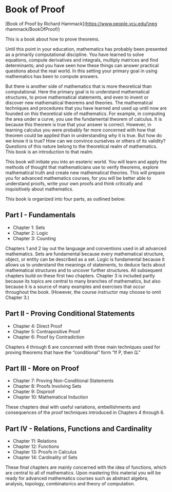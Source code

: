 # Book of Proof

[Book of Proof by Richard Hammack](https://www.people.vcu.edu/\neg rhammack/BookOfProof/)

This is a book about how to prove theorems.

Until this point in your education, mathematics has probably been
presented as a primarily computational discipline. You have learned to
solve equations, compute derivatives and integrals, multiply matrices and
find determinants; and you have seen how these things can answer practical
questions about the real world. In this setting your primary goal in using
mathematics has been to compute answers.

But there is another side of mathematics that is more theoretical than
computational. Here the primary goal is to understand mathematical
structures, to prove mathematical statements, and even to invent or discover
new mathematical theorems and theories. The mathematical techniques
and procedures that you have learned and used up until now are founded
on this theoretical side of mathematics. For example, in computing the area
under a curve, you use the fundamental theorem of calculus. It is because
this theorem is true that your answer is correct. However, in learning
calculus you were probably far more concerned with how that theorem could
be applied than in understanding why it is true. But how do we know it is
true? How can we convince ourselves or others of its validity? Questions of
this nature belong to the theoretical realm of mathematics. This book is an
introduction to that realm.

This book will initiate you into an esoteric world. You will learn and
apply the methods of thought that mathematicians use to verify theorems,
explore mathematical truth and create new mathematical theories. This
will prepare you for advanced mathematics courses, for you will be better
able to understand proofs, write your own proofs and think critically and
inquisitively about mathematics.

This book is organized into four parts, as outlined below:

## Part I - Fundamentals

- Chapter 1: Sets
- Chapter 2: Logic
- Chapter 3: Counting

Chapters 1 and 2 lay out the language and conventions used in all advanced
mathematics. Sets are fundamental because every mathematical structure,
object, or entity can be described as a set. Logic is fundamental because it
allows us to understand the meanings of statements, to deduce facts about
mathematical structures and to uncover further structures. All subsequent
chapters build on these first two chapters. Chapter 3 is included partly
because its topics are central to many branches of mathematics, but also
because it is a source of many examples and exercises that occur throughout
the book. (However, the course instructor may choose to omit Chapter 3.)

## Part II - Proving Conditional Statements

- Chapter 4: Direct Proof
- Chapter 5: Contrapositive Proof
- Chapter 6: Proof by Contradiction

Chapters 4 through 6 are concerned with three main techniques used for
proving theorems that have the “conditional” form “If P, then Q.”

## Part III - More on Proof

- Chapter 7: Proving Non-Conditional Statements
- Chapter 8: Proofs Involving Sets
- Chapter 9: Disproof
- Chapter 10: Mathematical Induction

These chapters deal with useful variations, embellishments and consequences of the proof techniques introduced in Chapters 4 through 6.

## Part IV - Relations, Functions and Cardinality

- Chapter 11: Relations
- Chapter 12: Functions
- Chapter 13: Proofs in Calculus
- Chapter 14: Cardinality of Sets

These final chapters are mainly concerned with the idea of functions, which
are central to all of mathematics. Upon mastering this material you will be
ready for advanced mathematics courses such as abstract algebra, analysis,
topology, combinatorics and theory of computation.
